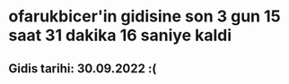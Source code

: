 # ofarukbicer'in gidisine son 3 gun 15 saat 31 dakika 16 saniye kaldi

## Gidis tarihi: 30.09.2022 :(